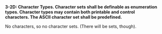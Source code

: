 **3-2D: Character Types.  Character sets shall be definable as enumeration types. Character types may contain both printable and control characters. The ASCII character set shall be predefined.**

No characters, so no character sets.
(There will be sets, though).
